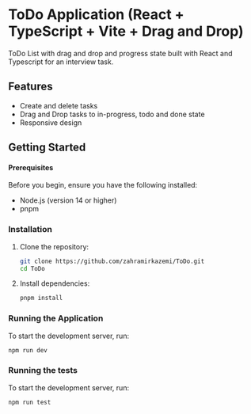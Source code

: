 # ToDo Application (React + TypeScript + Vite + Drag and Drop)

ToDo List with drag and drop and progress state built with React and Typescript for an interview task.

## Features

- Create and delete tasks
- Drag and Drop tasks to in-progress, todo and done state
- Responsive design

## Getting Started

#### Prerequisites

Before you begin, ensure you have the following installed:

- Node.js (version 14 or higher)
- pnpm

### Installation

1. Clone the repository:

    ```sh
    git clone https://github.com/zahramirkazemi/ToDo.git
    cd ToDo
    ```

2. Install dependencies:

    ```sh
    pnpm install
    ```

### Running the Application

To start the development server, run:

```sh
npm run dev
```

### Running the tests

To start the development server, run:

```sh
npm run test
```



